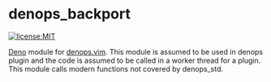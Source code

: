# denops_backport

[![license:MIT](https://img.shields.io/github/license/Milly/denops_backport?style=flat-square)](LICENSE)

[Deno][] module for [denops.vim][]. This module is assumed to be used in denops
plugin and the code is assumed to be called in a worker thread for a plugin.
This module calls modern functions not covered by denops_std.

[Deno]: https://deno.land/
[denops.vim]: https://github.com/vim-denops/denops.vim
